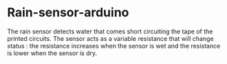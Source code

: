 # Rain-sensor-arduino
The rain sensor detects water that comes short circuiting the tape of the printed circuits.  The sensor acts as a variable resistance that will change status : the resistance increases when the sensor is wet and the resistance is lower when the sensor is dry.
